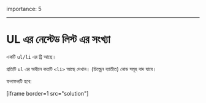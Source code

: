 importance: 5

---

# UL এর নেস্টেড লিস্ট এর সংখ্যা

একটি `ul/li` এর ট্রি আছে।

প্রতিটি `ul` এর অধীনে কতটি `<li>` আছে দেখান। (চিল্ড্রেন ব্যাতীত) নোড সমূহ বাদ যাবে।

ফলাফলটি হবে:

[iframe border=1 src="solution"]

